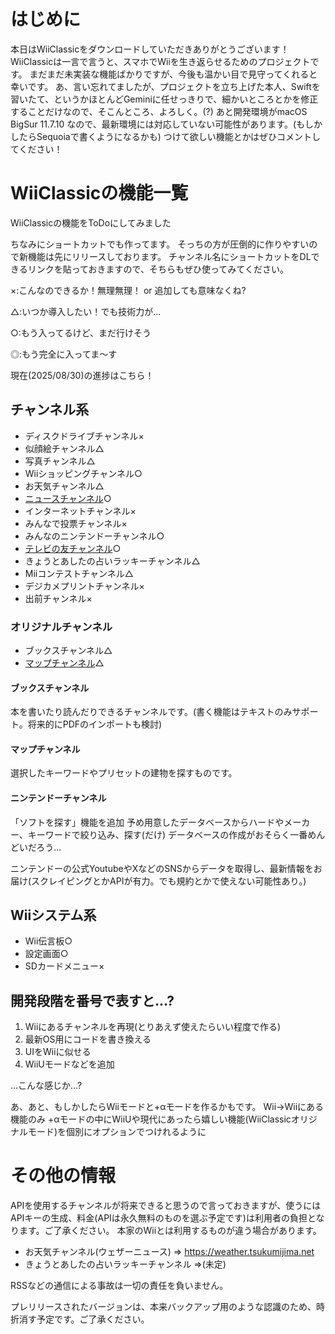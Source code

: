 # はじめに
本日はWiiClassicをダウンロードしていただきありがとうございます！
WiiClassicは一言で言うと、スマホでWiiを生き返らせるためのプロジェクトです。
まだまだ未実装な機能ばかりですが、今後も温かい目で見守ってくれると幸いです。
あ、言い忘れてましたが、プロジェクトを立ち上げた本人、Swiftを習いたて、というかほとんどGeminiに任せっきりで、細かいところとかを修正することだけなので、そこんところ、よろしく。(?)
あと開発環境がmacOS BigSur 11.7.10 なので、最新環境には対応していない可能性があります。(もしかしたらSequoiaで書くようになるかも)
つけて欲しい機能とかはぜひコメントしてください！

# WiiClassicの機能一覧
WiiClassicの機能をToDoにしてみました

ちなみにショートカットでも作ってます。
そっちの方が圧倒的に作りやすいので新機能は先にリリースしております。
チャンネル名にショートカットをDLできるリンクを貼っておきますので、そちらもぜひ使ってみてください。

×:こんなのできるか！無理無理！ or 追加しても意味なくね?

△:いつか導入したい！でも技術力が...

○:もう入ってるけど、まだ行けそう

◎:もう完全に入ってま〜す

現在(2025/08/30)の進捗はこちら！

## チャンネル系
- ディスクドライブチャンネル×
- 似顔絵チャンネル△
- 写真チャンネル△
- Wiiショッピングチャンネル○
- お天気チャンネル△
- [ニュースチャンネル](https://www.icloud.com/shortcuts/c267a50cc8eb4b5f99a38114deb9a179)○
- インターネットチャンネル×
- みんなで投票チャンネル×
- みんなのニンテンドーチャンネル○
- [テレビの友チャンネル](https://www.icloud.com/shortcuts/bcb937e044704668bbf6f459023aa563)○
- きょうとあしたの占いラッキーチャンネル△
- Miiコンテストチャンネル△
- デジカメプリントチャンネル×
- 出前チャンネル×

### オリジナルチャンネル
- ブックスチャンネル△
- [マップチャンネル](https://www.icloud.com/shortcuts/c267a50cc8eb4b5f99a38114deb9a179)△

#### ブックスチャンネル
本を書いたり読んだりできるチャンネルです。(書く機能はテキストのみサポート。将来的にPDFのインポートも検討)

#### マップチャンネル
選択したキーワードやプリセットの建物を探すものです。

#### ニンテンドーチャンネル
「ソフトを探す」機能を追加
予め用意したデータベースからハードやメーカー、キーワードで絞り込み、探す(だけ)
データベースの作成がおそらく一番めんどいだろう...

ニンテンドーの公式YoutubeやXなどのSNSからデータを取得し、最新情報をお届け(スクレイピングとかAPIが有力。でも規約とかで使えない可能性あり。)

## Wiiシステム系
- Wii伝言板○
- 設定画面○
- SDカードメニュー×

## 開発段階を番号で表すと...?
1. Wiiにあるチャンネルを再現(とりあえず使えたらいい程度で作る)
2. 最新OS用にコードを書き換える
3. UIをWiiに似せる
4. WiiUモードなどを追加

...こんな感じか...?

あ、あと、もしかしたらWiiモードと+αモードを作るかもです。
Wii→Wiiにある機能のみ
+αモードの中にWiiUや現代にあったら嬉しい機能(WiiClassicオリジナルモード)を個別にオプションでつけれるように

# その他の情報
APIを使用するチャンネルが将来できると思うので言っておきますが、使うにはAPIキーの生成、料金(APIは永久無料のものを選ぶ予定です)は利用者の負担となります。ご了承ください。
本家のWiiとは利用するものが違う場合があります。
- お天気チャンネル(ウェザーニュース) => https://weather.tsukumijima.net
- きょうとあしたの占いラッキーチャンネル =>(未定)

RSSなどの通信による事故は一切の責任を負いません。

プレリリースされたバージョンは、本来バックアップ用のような認識のため、時折消す予定です。ご了承ください。
